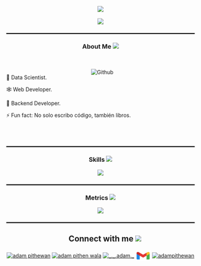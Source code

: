 <!--GIF-->
<div>
  <p align="center">
    <img src="https://media4.giphy.com/media/v1.Y2lkPTc5MGI3NjExcmZwYXJ4OHF3NW9lcmZic3h3eTJwM3Y5NnhqNTVsdjI3MHBiOHBvYiZlcD12MV9pbnRlcm5hbF9naWZfYnlfaWQmY3Q9Zw/MD0svLSDeudszrNrp0/giphy.gif" width="300px">
  </p>
</div>
<!--PHRASE-->
<p align="center">
		<img src="https://readme-typing-svg.herokuapp.com?lines=Hi!+I'm+Damian+Lazos;And...;If+you+only+do+what+you+can+do;you+will+never+be+more+than;who+you+are+now.&center=true&width=380&height=45">
</p>
<!--BREAKER-->
<hr style="border: 1px solid #333; margin: 20px 0;">
<!--ABOUT ME-->
<div>
  <h3 align="center">
    About Me
    <img src = "https://media2.giphy.com/media/QssGEmpkyEOhBCb7e1/giphy.gif?cid=ecf05e47a0n3gi1bfqntqmob8g9aid1oyj2wr3ds3mg700bl&rid=giphy.gif" width = 32px>
  </h3>
  
  <br>
  <br>
  
  <img width="55%" align="right" alt="Github" src="https://raw.githubusercontent.com/onimur/.github/master/.resources/git-header.svg" />
  <p>🧪 Data Scientist.</p>
  <p>🕸️ Web Developer.</p>
  <p>🧱 Backend Developer.</p>
  <p>⚡ Fun fact: No solo escribo código, también libros.</p>
  
  <br>
  <br>  
</div>
<!--BREAKER-->
<hr style="border: 1px solid #333; margin: 20px 0;">
<!--SKILLS-->
<div>
    <h3 align="center">
      Skills
      <img src = "https://media2.giphy.com/media/QssGEmpkyEOhBCb7e1/giphy.gif?cid=ecf05e47a0n3gi1bfqntqmob8g9aid1oyj2wr3ds3mg700bl&rid=giphy.gif" width = 32px>
    </h3>
    <p align="center">
      <a href="https://skillicons.dev">
        <img src="https://skillicons.dev/icons?i=python,javascript,html,css,flask,nodejs,postgresql,mysql,mongodb,docker,anaconda,git,github&perline=14" />
      </a>
    </p>
</div>
<!--BREAKER-->
<hr style="border: 1px solid #333; margin: 20px 0;">
<!--METRICS-->
<div>
   <h3 align="center">
      Metrics
      <img src = "https://media2.giphy.com/media/QssGEmpkyEOhBCb7e1/giphy.gif?cid=ecf05e47a0n3gi1bfqntqmob8g9aid1oyj2wr3ds3mg700bl&rid=giphy.gif" width = 32px>
    </h3>
  <p align="center">
  <img src= "https://www.codewars.com/users/damicodedotpy/badges/large"/>
  </p>
</div>



<hr style="border: 1px solid #333; margin: 20px 0;">


<!-- Connect with me -->
<div id="user-content-toc">
  <ul align="center">
<h2> Connect with me <img src = "https://media2.giphy.com/media/QssGEmpkyEOhBCb7e1/giphy.gif?cid=ecf05e47a0n3gi1bfqntqmob8g9aid1oyj2wr3ds3mg700bl&rid=giphy.gif" width = 32px> </h2>
  </ul>
</div>

<p align="center">
  <a href="https://www.linkedin.com/in/adam-pithewan/" target="blank"><img align="center"
      src="https://raw.githubusercontent.com/rahuldkjain/github-profile-readme-generator/master/src/images/icons/Social/linked-in-alt.svg"
      alt="adam pithewan" height="30" width="40" /></a>
  <a href="https://fb.com/adam pithen wala" target="blank"><img align="center"
      src="https://raw.githubusercontent.com/rahuldkjain/github-profile-readme-generator/master/src/images/icons/Social/facebook.svg"
      alt="adam pithen wala" height="30" width="40" /></a>
  <a href="https://instagram.com/_._.adam._" target="blank"><img align="center"
      src="https://raw.githubusercontent.com/rahuldkjain/github-profile-readme-generator/master/src/images/icons/Social/instagram.svg"
      alt="_._.adam._" height="30" width="40" /></a>
  <a href="https://www.hackerrank.com/adampithewan" target="blank"><img align="center"
      src="https://raw.githubusercontent.com/rahuldkjain/github-profile-readme-generator/master/src/images/icons/Social/gmail.svg"
      alt="adampithewan" height="30" width="40" /></a>
 <a href="https://twitter.com/adam_pithenwala" target="blank"><img align="center"
      src="https://raw.githubusercontent.com/rahuldkjain/github-profile-readme-generator/master/src/images/icons/Social/twitter.svg"
      alt="adampithewan" height="30" width="40" /></a>
</p>
